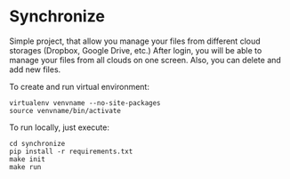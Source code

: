 # Synchronize
Simple project, that allow you manage your files from different cloud storages (Dropbox, Google Drive, etc.)
After login, you will be able to manage your files from all clouds on one screen. Also, you can delete and add new files.

To create and run virtual environment:
```
virtualenv venvname --no-site-packages
source venvname/bin/activate
```
To run locally, just execute:
```
cd synchronize
pip install -r requirements.txt
make init
make run
```
